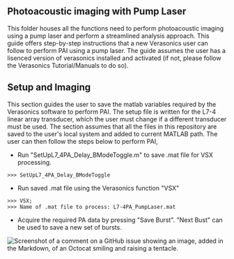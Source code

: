 ## Photoacoustic imaging with Pump Laser
This folder houses all the functions need to perform photoacoustic imaging using a pump laser and perform a streamlined analysis approach. This guide offers step-by-step instructions that a new Verasonics user can follow to perform PAI using a pump laser. The guide assumes the user has a lisenced version of verasonics installed and activated (if not, please follow the Verasonics Tutorial/Manuals to do so).   

## Setup and Imaging
This section guides the user to save the matlab variables required by the Verasonics software to perform PAI. The setup file is written for the L7-4 linear array transducer, which the user must change if a different transducer must be used. The section assumes that all the files in this repository are saved to the user's local system and added to current MATLAB path. The user can then follow the steps below to perform PAI, 

* Run "SetUpL7_4PA_Delay_BModeToggle.m" to save .mat file for VSX processing.  
```
>>> SetUpL7_4PA_Delay_BModeToggle
```
* Run saved .mat file using the Verasonics function "VSX"
```
>>> VSX; 
>>> Name of .mat file to process: L7-4PA_PumpLaser.mat
```
* Acquire the required PA data by pressing "Save Burst". "Next Bust" can be used to save a new set of bursts. 

![Screenshot of a comment on a GitHub issue showing an image, added in the Markdown, of an Octocat smiling and raising a tentacle.](https://github.com/VinVincely/BFIL_Verasonics_fns/blob/main/PA_PumpLaser/images/VSX_GUI.png)